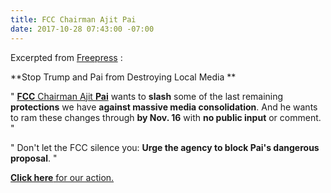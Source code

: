 ```yaml
---
title: FCC Chairman Ajit Pai
date: 2017-10-28 07:43:00 -07:00
---
```


Excerpted from [Freepress](https://www.freepress.net/?akid=6960.10679315.XYvDfN&rd=1&t=3) :

**Stop Trump and Pai from Destroying Local Media
**

"   [**FCC** Chairman Ajit **Pai**](https://www.fcc.gov/about/leadership/ajit-pai) wants to **slash** some of the last remaining **protections** we have **against massive media consolidation**. And he wants to ram these changes through **by Nov. 16** with **no public input** or comment.  "

"   Don't let the FCC silence you: **Urge the agency to block Pai's dangerous proposal**.   "

[**Click here** for our action.](http://act.freepress.net/sign/consol_pai_ownership/?t=2&akid=6960%2E10679315%2EXYvDfN)

